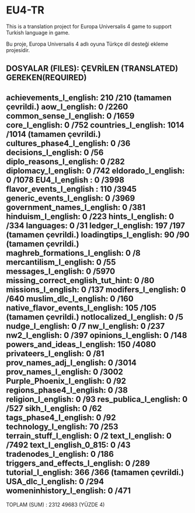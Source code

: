 # EU4-TR

This is a translation project for Europa Universalis 4 game to support Turkish language in game.

Bu proje, Europa Universalis 4 adlı oyuna Türkçe dil desteği ekleme projesidir.


DOSYALAR (FILES): ÇEVRİLEN (TRANSLATED)	GEREKEN(REQUIRED)             
   ------------------------------------------------------------------------------------------------------------
achievements_l_english: 210 /210 (tamamen çevrildi.)
aow_l_english: 0 /2260
common_sense_l_english: 0 /1659
core_l_english: 0 /752
countries_l_english: 1014 /1014 (tamamen çevrildi.)
cultures_phase4_l_english: 0 /36
decisions_l_english: 0 /56
diplo_reasons_l_english: 0 /282
diplomacy_l_english: 0 /742
eldorado_l_english: 0 /1078
EU4_l_english : 0 /3998
flavor_events_l_english	: 110 /3945
generic_events_l_english: 0 /3969
government_names_l_english: 0 /381
hinduism_l_english: 0 /223
hints_l_english: 0 /334
languages: 0 /31
ledger_l_english: 197 /197 (tamamen çevrildi.)
loadingtips_l_english: 90 /90 (tamamen çevrildi.)
maghreb_formations_l_english: 0 /8
mercantilism_l_english: 0 /55
messages_l_english: 0 /5970
missing_correct_english_tut_hint: 0 /80
missions_l_english: 0 /137
modifers_l_english: 0 /640
muslim_dlc_l_english: 0 /160
native_flavor_events_l_english: 105 /105 (tamamen çevrildi.)
notlocalized_l_english: 0 /5
nudge_l_english: 0 /7
nw_l_english: 0 /237
nw2_l_english: 0 /397
opinions_l_english: 0 /148
powers_and_ideas_l_english: 150 /4080
privateers_l_english: 0 /81
prov_names_adj_l_english: 0 /3014
prov_names_l_english: 0 /3002
Purple_Phoenix_l_english: 0 /92			
regions_phase4_l_english: 0 /38
religion_l_english: 0 /93
res_publica_l_english: 0 /527
sikh_l_english: 0 /62
tags_phase4_l_english: 0 /92
technology_l_english: 70 /253
terrain_stuff_l_english: 0 /2
text_l_english: 0 /7492	
text_l_english_0_815: 0 /43
tradenodes_l_english: 0 /186
triggers_and_effects_l_english: 0 /289
tutorial_l_english: 366 /366 (tamamen çevrildi.)
USA_dlc_l_english: 0 /294
womeninhistory_l_english: 0 /471
-------------------------------------------------------------------------------------------------
 TOPLAM (SUM) : 2312 49683 (YÜZDE 4)	
